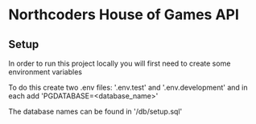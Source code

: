 # Northcoders House of Games API

## Setup

In order to run this project locally you will first need to create some environment variables

To do this create two .env files: '.env.test' and '.env.development' and in each add 'PGDATABASE=<database_name>'

The database names can be found in '/db/setup.sql'

